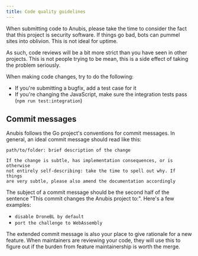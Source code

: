 ```yaml
---
title: Code quality guidelines
---
```


When submitting code to Anubis, please take the time to consider the fact that this project is security software. If things go bad, bots can pummel sites into oblivion. This is not ideal for uptime.

As such, code reviews will be a bit more strict than you have seen in other projects. This is not people trying to be mean, this is a side effect of taking the problem seriously.

When making code changes, try to do the following:

- If you're submitting a bugfix, add a test case for it
- If you're changing the JavaScript, make sure the integration tests pass (`npm run test:integration`)

## Commit messages

Anubis follows the Go project's conventions for commit messages. In general, an ideal commit message should read like this:

```text
path/to/folder: brief description of the change

If the change is subtle, has implementation consequences, or is otherwise
not entirely self-describing: take the time to spell out why. If things
are very subtle, please also amend the documentation accordingly
```

The subject of a commit message should be the second half of the sentence "This commit changes the Anubis project to:". Here's a few examples:

- `disable DroneBL by default`
- `port the challenge to WebAssembly`

The extended commit message is also your place to give rationale for a new feature. When maintainers are reviewing your code, they will use this to figure out if the burden from feature maintainership is worth the merge.
